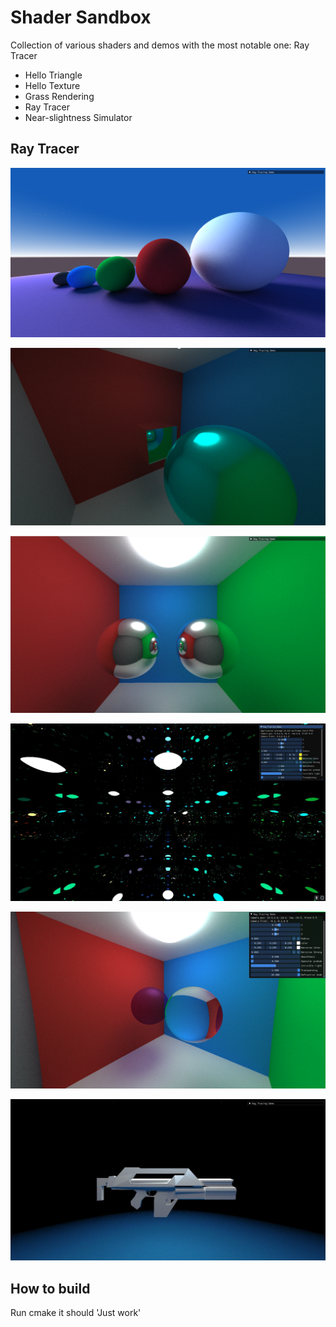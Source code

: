 # Shader Sandbox

Collection of various shaders and demos with the most notable one: Ray Tracer
- Hello Triangle
- Hello Texture
- Grass Rendering
- Ray Tracer
- Near-slightness Simulator

## Ray Tracer

![screenshot](/screenshots/spheres.jpg)

![screenshot](/screenshots/reflectiveCube.jpg)

![screenshot](/screenshots/reflectiveSpheres.jpg)

![screenshot](/screenshots/reflectingSpheres.jpg)

![screenshot](/screenshots/transparent_glass_spheres.jpg)

![screenshot](/screenshots/gun.jpg)


## How to build

Run cmake it should 'Just work'
